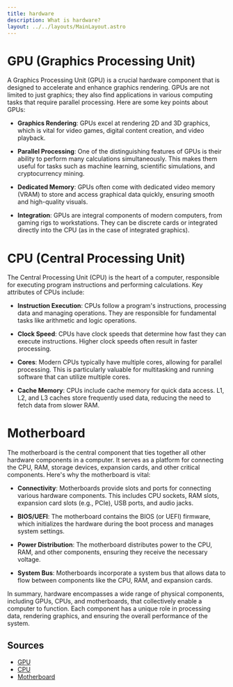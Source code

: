 ```yaml
---
title: hardware
description: What is hardware? 
layout: ../../layouts/MainLayout.astro
---
```


# GPU (Graphics Processing Unit)

A Graphics Processing Unit (GPU) is a crucial hardware component that is designed to accelerate and enhance graphics rendering. GPUs are not limited to just graphics; they also find applications in various computing tasks that require parallel processing. Here are some key points about GPUs:

- **Graphics Rendering**: GPUs excel at rendering 2D and 3D graphics, which is vital for video games, digital content creation, and video playback.

- **Parallel Processing**: One of the distinguishing features of GPUs is their ability to perform many calculations simultaneously. This makes them useful for tasks such as machine learning, scientific simulations, and cryptocurrency mining.

- **Dedicated Memory**: GPUs often come with dedicated video memory (VRAM) to store and access graphical data quickly, ensuring smooth and high-quality visuals.

- **Integration**: GPUs are integral components of modern computers, from gaming rigs to workstations. They can be discrete cards or integrated directly into the CPU (as in the case of integrated graphics).

# CPU (Central Processing Unit)

The Central Processing Unit (CPU) is the heart of a computer, responsible for executing program instructions and performing calculations. Key attributes of CPUs include:

- **Instruction Execution**: CPUs follow a program's instructions, processing data and managing operations. They are responsible for fundamental tasks like arithmetic and logic operations.

- **Clock Speed**: CPUs have clock speeds that determine how fast they can execute instructions. Higher clock speeds often result in faster processing.

- **Cores**: Modern CPUs typically have multiple cores, allowing for parallel processing. This is particularly valuable for multitasking and running software that can utilize multiple cores.

- **Cache Memory**: CPUs include cache memory for quick data access. L1, L2, and L3 caches store frequently used data, reducing the need to fetch data from slower RAM.

# Motherboard

The motherboard is the central component that ties together all other hardware components in a computer. It serves as a platform for connecting the CPU, RAM, storage devices, expansion cards, and other critical components. Here's why the motherboard is vital:

- **Connectivity**: Motherboards provide slots and ports for connecting various hardware components. This includes CPU sockets, RAM slots, expansion card slots (e.g., PCIe), USB ports, and audio jacks.

- **BIOS/UEFI**: The motherboard contains the BIOS (or UEFI) firmware, which initializes the hardware during the boot process and manages system settings.

- **Power Distribution**: The motherboard distributes power to the CPU, RAM, and other components, ensuring they receive the necessary voltage.

- **System Bus**: Motherboards incorporate a system bus that allows data to flow between components like the CPU, RAM, and expansion cards.

In summary, hardware encompasses a wide range of physical components, including GPUs, CPUs, and motherboards, that collectively enable a computer to function. Each component has a unique role in processing data, rendering graphics, and ensuring the overall performance of the system.

## Sources

- [GPU](https://en.wikipedia.org/wiki/Graphics_processing_unit)
- [CPU](https://en.wikipedia.org/wiki/Central_processing_unit)
- [Motherboard](https://en.wikipedia.org/wiki/Motherboard)
